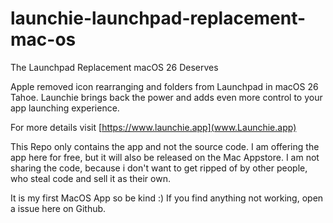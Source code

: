 # launchie-launchpad-replacement-mac-os
The Launchpad Replacement macOS 26 Deserves

Apple removed icon rearranging and folders from Launchpad in macOS 26 Tahoe. Launchie brings back the power and adds even more control to your app launching experience.

For more details visit [https://www.launchie.app](www.Launchie.app)


This Repo only contains the app and not the source code. I am offering the app here for free, but it will also be released on the Mac Appstore. 
I am not sharing the code, because i don't want to get ripped of by other people, who steal code and sell it as their own.


It is my first MacOS App so be kind :) 
If you find anything not working, open a issue here on Github.

